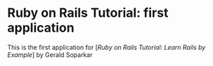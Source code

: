 # Ruby on Rails Tutorial: first application

This is the first application for [*Ruby on Rails Tutorial: Learn Rails by Example*] by Gerald Soparkar
